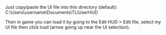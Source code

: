 Just copy/paste the UI file into this directory (default):
C:\Users\username\Documents\TL\UserHUD

Then in game you can load it by going to the Edit HUD > Edit file, select my UI file then click load (arrow going up near the UI selection).
